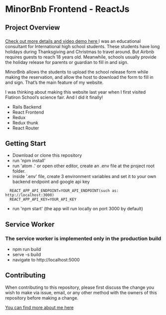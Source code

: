 # MinorBnb Frontend - ReactJs

## Project Overview
### <a href="https://medium.com/@rose_shumei_huang/minorbnb-an-airbnb-for-minors-5838782a35d0">
  Check out more details and video demo here
</a>
I was an educational consultant for International high school students. These students have long holidays during Thanksgiving and Christmas to travel around. But Airbnb requires guests to reach 18 years old. Meanwhile, schools usually provide the holiday release for parents or guardian to fill in and sign.

MinorBnb allows the students to upload the school release form while making the reservation, and allow the host to download the form to fill in and sign. That’s the main feature of my website.

I was thinking about making this website last year when I first visited Flatiron School’s science fair. And I did it finally!

 - Rails Backend
 - React Frontend
 - Redux
 - Redux thunk
 - React Router

## Getting Start
 - Download or clone this repository
 - run 'npm install'
 - run 'atom .' or open other editor, create an .env file at the project root folder.
 - inside '.env' file, create 3 environment variables and set it to your own backend endpoint and google api key
```
  REACT_APP_API_ENDPOINT=YOUR_API_ENDPOINT(such as: http://localhost:3000)
  REACT_APP_API_KEY=YOUR_API_KEY
```
 - run 'npm start' (the app will run locally on port 3000 by default)

## Service Worker
### The service worker is implemented only in the production build
 - npm run build
 - serve -s build
 - navigate to http://localhost:5000

## Contributing
When contributing to this repository, please first discuss the change you wish to make via issue, email, or any other method with the owners of this repository before making a change.

<a href="https://www.linkedin.com/in/rose-shumei-huang/">
 You can find more about me here
</a>
